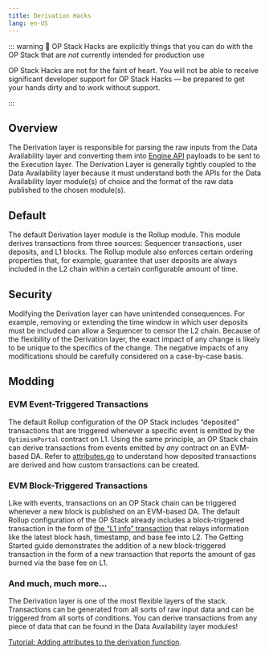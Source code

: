 ```yaml
---
title: Derivation Hacks
lang: en-US
---
```



::: warning 🚧 OP Stack Hacks are explicitly things that you can do with the OP Stack that are *not* currently intended for production use

OP Stack Hacks are not for the faint of heart. You will not be able to receive significant developer support for OP Stack Hacks — be prepared to get your hands dirty and to work without support.

:::

## Overview

The Derivation layer is responsible for parsing the raw inputs from the Data Availability layer and converting them into [Engine API](https://github.com/ethereum/execution-apis/tree/main/src/engine) payloads to be sent to the Execution layer. The Derivation Layer is generally tightly coupled to the Data Availability layer because it must understand both the APIs for the Data Availability layer module(s) of choice and the format of the raw data published to the chosen module(s).

## Default

The default Derivation layer module is the Rollup module. This module derives transactions from three sources: Sequencer transactions, user deposits, and L1 blocks. The Rollup module also enforces certain ordering properties that, for example, guarantee that user deposits are always included in the L2 chain within a certain configurable amount of time.

## Security

Modifying the Derivation layer can have unintended consequences. For example, removing or extending the time window in which user deposits must be included can allow a Sequencer to censor the L2 chain. Because of the flexibility of the Derivation layer, the exact impact of any change is likely to be unique to the specifics of the change. The negative impacts of any modifications should be carefully considered on a case-by-case basis.

## Modding

### EVM Event-Triggered Transactions

The default Rollup configuration of the OP Stack includes “deposited” transactions that are triggered whenever a specific event is emitted by the `OptimismPortal` contract on L1. Using the same principle, an OP Stack chain can derive transactions from events emitted by *any* contract on an EVM-based DA. Refer to [attributes.go](https://github.com/ethereum-optimism/optimism/blob/e468b66efedc5f47f4e04dc1acc803d4db2ce383/op-node/rollup/derive/attributes.go#L70) to understand how deposited transactions are derived and how custom transactions can be created.

### EVM Block-Triggered Transactions

Like with events, transactions on an OP Stack chain can be triggered whenever a new block is published on an EVM-based DA. The default Rollup configuration of the OP Stack already includes a block-triggered transaction in the form of [the “L1 info” transaction](https://github.com/ethereum-optimism/optimism/blob/e468b66efedc5f47f4e04dc1acc803d4db2ce383/op-node/rollup/derive/attributes.go#L103) that relays information like the latest block hash, timestamp, and base fee into L2. The Getting Started guide demonstrates the addition of a new block-triggered transaction in the form of a new transaction that reports the amount of gas burned via the base fee on L1.

### And much, much more…

The Derivation layer is one of the most flexible layers of the stack. Transactions can be generated from all sorts of raw input data and can be triggered from all sorts of conditions. You can derive transactions from any piece of data that can be found in the Data Availability layer modules!

[Tutorial: Adding attributes to the derivation function](./tutorials/add-attr.md).